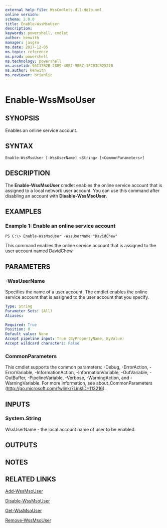 ```yaml
---
external help file: WssCmdlets.dll-Help.xml
online version: 
schema: 2.0.0
title: Enable-WssMsoUser
description: 
keywords: powershell, cmdlet
author: kenwith
manager: jasgro
ms.date: 2017-12-05
ms.topic: reference
ms.prod: powershell
ms.technology: powershell
ms.assetid: 96C37B2B-2889-40E2-98B7-1FC83CB2527B
ms.author: kenwith
ms.reviewer: brianlic
---
```


# Enable-WssMsoUser

## SYNOPSIS
Enables an online service account.

## SYNTAX

```
Enable-WssMsoUser [-WssUserName] <String> [<CommonParameters>]
```

## DESCRIPTION
The **Enable-WssMsoUser** cmdlet enables the online service account that is assigned to a local network user account.
You can use this command after disabling an account with **Disable-WssMsoUser**.

## EXAMPLES

### Example 1: Enable an online service account
```
PS C:\> Enable-WssMsoUser -WssUserName "DavidChew"
```

This command enables the online service account that is assigned to the user account named DavidChew.

## PARAMETERS

### -WssUserName
Specifies the name of a user account.
The cmdlet enables the online service account that is assigned to the user account that you specify.

```yaml
Type: String
Parameter Sets: (All)
Aliases: 

Required: True
Position: 0
Default value: None
Accept pipeline input: True (ByPropertyName, ByValue)
Accept wildcard characters: False
```

### CommonParameters
This cmdlet supports the common parameters: -Debug, -ErrorAction, -ErrorVariable, -InformationAction, -InformationVariable, -OutVariable, -OutBuffer, -PipelineVariable, -Verbose, -WarningAction, and -WarningVariable. For more information, see about_CommonParameters (http://go.microsoft.com/fwlink/?LinkID=113216).

## INPUTS

### System.String
WssUserName - the local account name of user to be enabled.

## OUTPUTS

## NOTES

## RELATED LINKS

[Add-WssMsoUser](./Add-WssMsoUser.md)

[Disable-WssMsoUser](./Disable-WssMsoUser.md)

[Get-WssMsoUser](./Get-WssMsoUser.md)

[Remove-WssMsoUser](./Remove-WssMsoUser.md)
